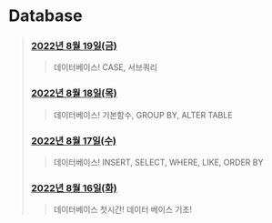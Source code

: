 # Database



> ### [2022년 8월 19일(금)](./220819/README.md)
>
> > 데이터베이스! CASE, 서브쿼리
>  ### [2022년 8월 18일(목)](./220818/README.md)
>
> > 데이터베이스! 기본함수, GROUP BY, ALTER TABLE
>  ### [2022년 8월 17일(수)](./220817/README.md)
>
> > 데이터베이스! INSERT, SELECT, WHERE, LIKE, ORDER BY
> ### [2022년 8월 16일(화)](./220816/README.md)
>
> > 데이터베이스 첫시간! 데이터 베이스 기초!
